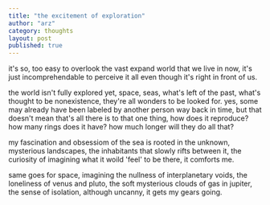 ```yaml
---
title: "the excitement of exploration"
author: "arz"
category: thoughts
layout: post
published: true
---
```


it's so, too easy to overlook the vast expand world that we live in now, it's just incomprehendable to perceive it all even though it's right in front of us.

the world isn't fully explored yet, space, seas, what's left of the past, what's thought to be nonexistence, they're all wonders to be looked for. yes, some may already have been labeled by another person way back in time, but that doesn't mean that's all there is to that one thing, how does it reproduce? how many rings does it have? how much longer will they do all that?

my fascination and obsessiom of the sea is rooted in the unknown, mysterious landscapes, the inhabitants that slowly rifts between it, the curiosity of imagining what it woild 'feel' to be there, it comforts me.

same goes for space, imagining the nullness of interplanetary voids, the loneliness of venus and pluto, the soft mysterious clouds of gas in jupiter, the sense of isolation, although uncanny, it gets my gears going.
 
